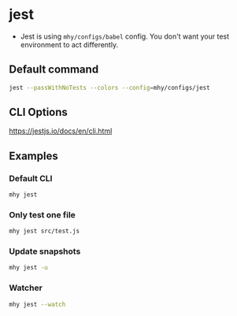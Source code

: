 # jest

- Jest is using `mhy/configs/babel` config. You don't want your test environment to act differently.

## Default command
```bash
jest --passWithNoTests --colors --config=mhy/configs/jest
```

## CLI Options
https://jestjs.io/docs/en/cli.html

## Examples

### Default CLI
```bash
mhy jest
```

### Only test one file
```bash
mhy jest src/test.js
```

### Update snapshots
```bash
mhy jest -u
```

### Watcher
```bash
mhy jest --watch
```



